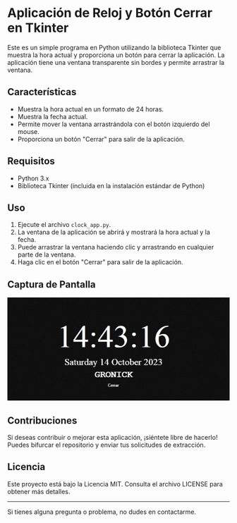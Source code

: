 # Aplicación de Reloj y Botón Cerrar en Tkinter

Este es un simple programa en Python utilizando la biblioteca Tkinter que muestra la hora actual y proporciona un botón para cerrar la aplicación. La aplicación tiene una ventana transparente sin bordes y permite arrastrar la ventana.

## Características

- Muestra la hora actual en un formato de 24 horas.
- Muestra la fecha actual.
- Permite mover la ventana arrastrándola con el botón izquierdo del mouse.
- Proporciona un botón "Cerrar" para salir de la aplicación.

## Requisitos

- Python 3.x
- Biblioteca Tkinter (incluida en la instalación estándar de Python)

## Uso

1. Ejecute el archivo `clock_app.py`.
2. La ventana de la aplicación se abrirá y mostrará la hora actual y la fecha.
3. Puede arrastrar la ventana haciendo clic y arrastrando en cualquier parte de la ventana.
4. Haga clic en el botón "Cerrar" para salir de la aplicación.

## Captura de Pantalla

![Captura de Pantalla](screenshot.jpg)

## Contribuciones

Si deseas contribuir o mejorar esta aplicación, ¡siéntete libre de hacerlo! Puedes bifurcar el repositorio y enviar tus solicitudes de extracción.

## Licencia

Este proyecto está bajo la Licencia MIT. Consulta el archivo LICENSE para obtener más detalles.

---

Si tienes alguna pregunta o problema, no dudes en contactarme.
